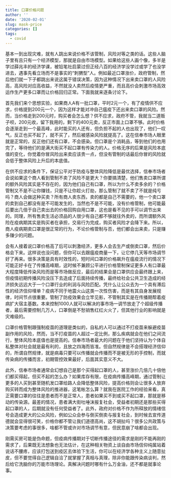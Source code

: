 ```yaml
---
title: 口罩价格问题
author: ''
date: '2020-02-01'
slug: mask-price
categories: []
tags:
  - covid
---
```


基本一到出现灾难，就有人跳出来说价格不该管制，风险对等之类的话。这些人脑子里有且只有一个经济模型，那就是自由市场模型。如果给这些人画个像，多半是学过薛兆丰的经济学课，被铅笔社启蒙过但正经八百的经济学没学过或学了也没学进去，遇事先看立场而不是事实的“刺猬型”人。例如最近口罩涨价，政府管制，然后他们就一下子都跳出来说这属于错误决策，因为这种情况下出来卖口罩的人风险高，高风险对应高收益，不然就没人卖然后疫情更严重，而且高价会刺激市场高效运作生产更多口罩而让价格回归正常。下面我就来逐条讨论下。

首先我们来个思想实验，如果商人A有一批口罩，平时2元一个，有了疫情供不应求，价格提到200元一个，因为这样才能对冲自己瘟疫下还出来卖口罩的风险。然而，当价格走到200元时，购买者会怎么想？供不应求，政府不管，我就当二道贩子呗，200元收，留下我用的，剩下的400元卖，反正市面上口罩不够。此时价格会逐渐走到一个最高峰，此时能买的人还有，但负担不起的人也出现了，他们一叹气，反正也买不起了，就不买了，然后被感染风险就提高了。这在信奉市场人眼里就是正常的，反正他们还有口罩，不会感染。但口罩是个消耗品，等到他们的也用完了，等待他们的是满大街买不起口罩有传染力的人。价格无序的后果是风险本底值的变化，你觉着你冒风险出来卖应该贵一点，但没有管制的话最后你冒的风险就会低于整体风险上升后的本底值。

在供不应求的条件下，保证公平对于防疫与整体风险降低是最优选择，信奉市场者会说如果这个商人看到管制不卖了风险不是更大？你要搞清楚，他们售卖口罩所谓的额外风险其实是不存在的，因为他们自己有口罩，所以为什么不卖多余的？价格管制又不是不让你赚钱，只是不让你趁火打劫，那么管制了就不卖了不就是纯亏吗？商人会做这种买卖？所有商人卖东西，卖的都是自己不需要的，他一个卖口罩的卖到自己都没有是不可能发生的，当然也不是不可能，没有价格管制，他可能最后要出几倍于自己卖出去的价格回购自用口罩，这也是看不见的手可以调节出来的。同理，所有售卖生活必须品的人很少有自己都不够就往外卖的，而所谓额外风险在疫病期其实是购买者在承担，交易行为完成，购买者风险才会降下来。所以，商人疫病期卖口罩是很正常的行为，不论价格管制与否，他们都会出来卖，只是赚多赚少的问题。

会有人接着说口罩价格高了后可以刺激经济，更多人会去生产或倒卖口罩，然后价格会下来。这样说也没问题，但你可以去跟瘟疫商量一下，让它停几天等市场调节好了再来。很多决策是具有时效性的，短时间口罩的价格飙升在瘟疫流行的情况下可能正好卡在了传播高峰期，这时候不兼顾公平进行价格管制保证更多人有口罩最大程度降低传染风险而是等市场做反应，最后的结果会是口罩供应会最终跟上来，但疫情初期传播风险没压下去造成了后面持续传播，最终给社会公共卫生造成的经济损失远远大于一个口罩行业的利润与风险匹配。凭什么让公众去为一个具有滞后性的经济信仰埋单？疫病不同于地震火山这类一次性伤害，而是有其自身发展规律，时间节点很重要。管制了防疫效果会立竿见影，不管制其实是在传播期帮着疫病扩大宿主基数。本来控制1000人就可以解决的事市场一调节放走了个超级传播者，最后需要控制几万人，口罩倒是不愁销售红红火火了，但其他行业的影响就是灾难级的。

口罩价格管制跟强制疫苗的道理是类似的，自私的人可以通过不打疫苗来躲避疫苗副作用的风险，然而，当不打疫苗的人超过一定比例，那么疾病就会在他们之间流行，整体风险本底值也是提高的。信奉市场者最大的问题在于他们坚持认为个体自私整体对社会就是最有利的，且放之四海而皆准。但自然规律是不会搭理经济信仰的，所谓自然规律，就是病毒只要可以传播就会传播而不是被无形的手控制，而就传染病的传播而言，初期管控效果最好，后面其实意义不大。

此外，信奉市场者通常会幻想自己是那个买得起口罩的人，甚至涨价几倍几十倍他们都买得起，但买不起的怎么办？如果库存有限，在疫病传播高峰期，通过管制让更多的人买到甚至随机发口罩给路人会降低整体风险，提高价格则会让很多人放弃购买转而成为整体风险的推进器，这笔帐怎么算？就我在医院工作的经验来看，真正需要口罩的往往是患者而不是正常人，患者如果买不到或买不起口罩，那就是移动的传染源。最差的情况，患者满大街吐唾沫报复社会，受益者初期还是那些买得起口罩的人，后期就没有任何受益者了。此外，政府对价格不作为所释放的情绪信号会造成更大的公众风险，例如公众会参与倒买倒卖与报复社会，到时候去宣传道德就会显得很可笑，价格你都不管让我们道德高尚，这不胡扯吗？很多公共政策与决策要考虑的事很多，啥都不管或许对市场调节有意，但民意崩了啥都会出现。

刚需买房可能是伪命题，但疫病传播期对于切断传播途径的需求是刚的不能再刚的需求了，后果既无法想象也无法估计，在这种相关物资上谈自由市场信仰纯属站着说话不腰疼，应该打包送到疫区去体验下生活，你可以在经济学各种主义上随意扯皮，但不要觉得自己逻辑自洽了就掌握了真相与真理，除非你能跟传染病谈判，然后给它洗脑你的万能市场理论。真解决问题时哪有什么万金油，还不都是就事论事。
